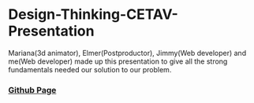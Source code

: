 # Design-Thinking-CETAV-Presentation
Mariana(3d animator), Elmer(Postproductor), Jimmy(Web developer) and me(Web developer) made up this presentation to give all the strong  fundamentals needed our solution to our problem.
### [Github Page](https://luisarmando-testcoder.github.io/Design-Thinking-CETAV-Presentation/.)
